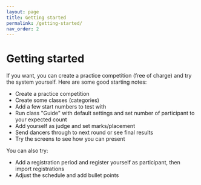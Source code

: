 ```yaml
---
layout: page
title: Getting started
permalink: /getting-started/
nav_order: 2
---
```


<h1>Getting started</h1>

If you want, you can create a practice competition (free of charge) and try the system yourself. Here are some good starting notes:
* Create a practice competition
* Create some classes (categories)
* Add a few start numbers to test with
* Run class "Guide" with default settings and set number of participant to your expected count
* Add yourself as judge and set marks/placement
* Send dancers through to next round or see final results
* Try the screens to see how you can present

You can also try:
* Add a registration period and register yourself as participant, then import registrations
* Adjust the schedule and add bullet points
